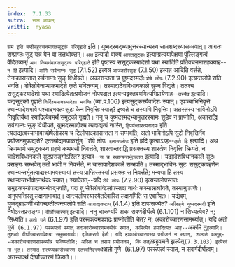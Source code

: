 ```yaml
---
index:  7.1.33
sutra:  साम आकम्
vritti:  nyasa
---
```


`सम इति षष्ठीबहुवचनमागतसुट्कं परिगृह्यते` इति। युष्मदस्मद्भ्यामुत्तरस्यान्यस्य सामशब्दस्यासम्भवात्। आगतः सम्प्राप्तः सुट् यत्र येन वा तत्तथोक्तम्।
`अथ` इत्यादौ वाक्य `आगतसुट्कः` इत्याम्प्रत्ययापेक्षया पुंल्लिङ्गत्वं वेदितव्यम्! `अथ किमर्थमागतसुट्कः परिगृह्यते` इति पृष्टस्य ससुट्कस्यादेशो यथा स्यादिति प्रतिवचनमाशह्क्याह--`न हि` इत्यादि। `आमि सर्वनाम्नः सुट्` (7.1.52) इत्यत्र `आज्जसेरसुक्` (7.1.50) इत्यत आदिति वर्त्तते, तेनाकारान्तात् सर्वनाम्नः सुङ् विधीयते। अकारान्तता च युष्मदस्मदोः `शेषे लोपः` (7.2.90) इत्यन्तलोपे सति भवति। शेषेलोपेनाप्याकमादेशे कृते भवितव्यम्। तस्मादादेशविधानकाले सुण्न विद्यते। ततश्च ससुट्कस्यादेशो यथा स्यादित्येतत्प्रयोजनं नोपपद्यत इत्यन्यद्वक्तवयमित्यभिप्रायेणाह--`तस्यैव` इत्यादि। यद्यसुट्को गृह्यते `निर्दिश्यमानस्यादेशा भवन्ति` (व्या.प.106) इत्यसुट्कस्यैवादेशः स्यात्। एवञ्चाभिनिवृत्ते स्थान्यादेशभावे पश्चाद्भवतः सुटः केन निवृत्तिः स्यात्? इष्यते च तस्यापि निवृत्तिः। अतस्तस्य भाविनोऽपि निवृत्तिर्यथा स्यादित्येवमर्थं समुट्को गृह्यते। ननु च युष्मदस्मद्भ्यामुत्तरस्यामः सुडेव न प्राप्नोति, अकाराद्धि सर्वनाम्नः सुङ् विधीयते, युष्मदस्मादोश्च त्यदाद्यत्वं नास्ति, `द्विपर्यन्तास्त्यदादयः` इति त्यदाद्यत्वस्याभावाच्छेषेलोपस्य च टिलोपादकारान्तता न सम्भवति; अतो भाविनोऽपि सुटो निवृत्तिर्नैव प्रयोजनमुपपद्यते? एतच्चोद्यमपाकर्त्तुम् ``शेषे लोपः` इत्यन्तलोपः` इति हृदि कृत्वाऽऽह--`कृते हि` इत्यादि। अथ क्रियमाणे समुट्कस्य ग्रहणे कथमसौ निवर्त्तते, शास्त्रान्तराद्धि प्रसक्तस्य शास्त्रेण निवृत्तिः क्रियते, न चादेशविधानकले सुट्प्रसङ्गोऽस्ति? इत्याह--`स च स्थान्यन्तर्भूतत्वात्` इत्यादि। यद्यादेशविधानकाले सुटः प्रसङ्गः सम्भवेत् ततो भावी न निवर्त्तते, न चासावादेशकाले सम्भवति। तस्माद्भाविनः सुटः ससुट्कग्रहणेन स्थान्यन्तर्भूतत्वाद्यस्यामवस्थायां तस्य प्राप्तिस्तस्यां प्रसक्तः स निवर्त्तते; मन्यथा हि तस्य स्थान्यन्तर्भावोऽनर्थकः स्यात्। स्यादेतत्--यदि `शेषे लोपः` (7.2.90) इत्यन्तलोपस्ततः समुटकस्योपादानमर्थवद्भवति, यदा तु सेषेलोपष्टिलोपस्तदा नार्थः कस्मान्नाश्रीयते, तस्यानुपपत्तेः। अनुपपत्तिस्तु लक्षणाभावात्। अन्त्यलोपस्यास्यैतदेवास्ति लक्षणमिति स एवाश्रितः। यद्येवम्, युष्मद्ब्राह्मणीभ्योगच्छतीत्यन्त्यलोपे सति `अजाद्यतष्टाप्` (4.1.4) इति टाप्प्रसज्येत? `अलिङ्गे युष्मदस्मदी` इति नैषोऽस्तप्रसङ्गः।
`दीर्घोच्चारणम्` इत्यादि। ननु चाकम्यपि अकः सवर्णदीर्घत्वे (6.1.101) न सिध्यत्येव? न; सिध्यति। `अतो गणे` (6.1.97) इति पररूपत्वमपवादः प्राप्नोतीति चेत्? न; अकारोच्चारणसामर्थ्यात्। यदि अतो गुणे` (6.1.97) पररूपत्वं स्यात् तदाकारोच्चारणमनर्थकं स्यात्, कमित्येव ब्रयादित्यत आह--`अकमि तु` इत्यादि। तुशब्दो दीर्घोच्चारणापेक्षया समुच्चयार्थः। इतिकरणो हेतौ।
यदि ह्यकारोच्चारणस्य प्रयोजनं न स्यात्, शक्यते वक्तुम्--अकारोचचारणसामर्थ्यान्न भविष्यतीति; अस्ति च तसय प्रयोजनम्, किं तत्? `ब्रहुवचने झल्येत्` (7.3.103) इत्येत्त्वं मा भूत्। तस्मात् सत्यप्यकारोच्चारण एतत्त्वनिवृत्त्यर्थे `अतो गुणे` (6.1.97) पररूपत्वं स्यात्, न सवर्णदीर्घत्वम्। अतस्तदर्थं दीर्घोच्चारणं क्रियते।।

